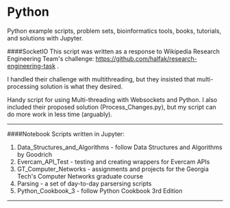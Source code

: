 # Python
Python example scripts, problem sets, bioinformatics tools, books, tutorials, and solutions with Jupyter.

####SocketIO
This script was written as a response to Wikipedia Research Engineering Team's challenge: https://github.com/halfak/research-engineering-task .

I handled their challenge with multithreading, but they insisted that multi-processing solution is what they desired. 

Handy script for using Multi-threading with Websockets and Python. I also included their proposed solution (Process_Changes.py), but my script can do more work in less time (arguably). 
***

####Notebook
Scripts written in Jupyter: 
  1. Data_Structures_and_Algorithms - follow Data Structures and Algorithms by Goodrich 
  2. Evercam_API_Test - testing and creating wrappers for Evercam APIs
  3. GT_Computer_Networks - assignments and projects for the Georgia Tech's Computer Networks graduate course
  4. Parsing - a set of day-to-day parsersing scripts
  5. Python_Cookbook_3 - follow Python Cookbook 3rd Edition 

***
